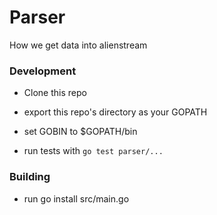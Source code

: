 # Parser
How we get data into alienstream

### Development

 * Clone this repo

 * export this repo's directory as your GOPATH

 * set GOBIN to $GOPATH/bin

 * run tests with `go test parser/...`

### Building

 * run go install src/main.go